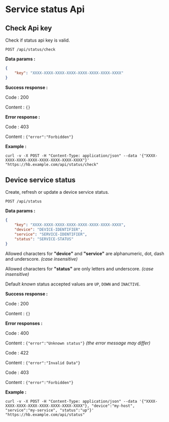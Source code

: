 # Service status Api


## Check Api key

Check if status api key is valid.

`POST /api/status/check`

__Data params :__

```json
{
    "key": "XXXX-XXXX-XXXX-XXXX-XXXX-XXXX-XXXX-XXXX"
}
```

__Success response :__

Code : 200

Content : `{}`

__Error response :__

Code : 403

Content : `{"error":"Forbidden"}`

__Example :__

```shell
curl -v -X POST -H "Content-Type: application/json" --data '{"XXXX-XXXX-XXXX-XXXX-XXXX-XXXX-XXXX-XXXX"}' "https://hb.example.com/api/status/check"
```


## Device service status

Create, refresh or update a device service status.

`POST /api/status`

__Data params :__

```json
{
    "key": "XXXX-XXXX-XXXX-XXXX-XXXX-XXXX-XXXX-XXXX",
    "device": "DEVICE-IDENTIFIER",
    "service": "SERVICE-IDENTIFIER",
    "status": "SERVICE-STATUS"
}
```

Allowed characters for __"device"__ and __"service"__ are alphanumeric, dot, dash and underscore. _(case insensitive)_

Allowed characters for __"status"__ are only letters and underscore. _(case insensitive)_

Default _known_ status accepted values are `UP`, `DOWN` and `INACTIVE`.

__Success response :__

Code : 200

Content : `{}`

__Error responses :__

Code : 400

Content : `{"error":"Unknown status"}`   _(the error message may differ)_

Code : 422

Content : `{"error":"Invalid Data"}`

Code : 403

Content : `{"error":"Forbidden"}`

__Example :__

```shell
curl -v -X POST -H "Content-Type: application/json" --data '{"XXXX-XXXX-XXXX-XXXX-XXXX-XXXX-XXXX-XXXX"}, "device":"my-host", "service":"my-service", "status":"up"}' "https://hb.example.com/api/status"
```
